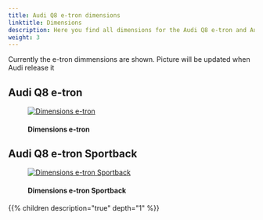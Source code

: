 ```yaml
---
title: Audi Q8 e-tron dimensions
linktitle: Dimensions
description: Here you find all dimensions for the Audi Q8 e-tron and Audi Q8 e-tron Sportback. Width, height, depth, +++
weight: 3
---
```

<!-- markdownlint-disable MD033 -->

Currently the e-tron dimmensions are shown. Picture will be updated when Audi release it

## Audi Q8 e-tron

<figure>
    <a href="https://media.electrichasgoneaudi.net/multimedia/models/e-tron/dimensions/dimension.png">
        <img src="https://media.electrichasgoneaudi.net/multimedia/models/e-tron/dimensions/dimensions.png" alt="Dimensions e-tron" title="Dimensions e-tron">
    </a>
    <figcaption><h4>Dimensions e-tron</h4></figcaption>
</figure>

## Audi Q8 e-tron Sportback

<figure>
    <a href="https://media.electrichasgoneaudi.net/multimedia/models/e-tron/dimensions/dimensionsb.png">
        <img src="https://media.electrichasgoneaudi.net/multimedia/models/e-tron/dimensions/dimensionsbs.png" alt="Dimensions e-tron Sportback" title="Dimensions e-tron Sportback">
    </a>
    <figcaption><h4>Dimensions e-tron Sportback</h4></figcaption>
</figure>

{{% children description="true" depth="1" %}}
